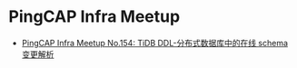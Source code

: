 # PingCAP Infra Meetup

- [PingCAP Infra Meetup No.154: TiDB DDL-分布式数据库中的在线 schema 变更解析](https://mp.weixin.qq.com/s/Vi_tHqUI1itBwog465wkwg)